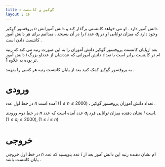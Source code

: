 ```yaml
---
title : گوکیز و کانتست
layout : CF
---
```

پروفسور گوکیز 
$n$
دانش آموز دارد
.
او می خواهد 
کانتستی برگذار کند و دانش آموزانش را در آن بسنجد
.
میدانیم برای هر دانش آموز 
$i$
عدد 
$a_i$
وجود دارد که میزان توانایی او در کانتست دادن است
.

بعد ازپایان کانتست پروفسور گوکیز دانش آموزان را به این صورت رتبه می کند که رتبه دانش آموز 
$i$
ام در کانتست برابر است با تعداد دانش آموزانی که عددشان از عدداو بزرگ تر بوده به علاوه 1.

به پروفسور گوکیز کمک کنید بعد از پایان کانتست رتبه هر کسی را بفهمد
.

# ورودی

در خط اول عدد 
$n$ 
آمده است
$(1 \le n \le 2000)$
،
تعداد دانش آموزان پروفسور گوکیز
.

در خط دوم ورودی 
$n$
عدد آمده است که عدد
$a_i$
نشان دهنده میزان توانایی فرد
$i$
است.
$(1 \le a_i \le 2000) , (1 \le i \le n)$

# خروجی

در خط اول خروجی 
$n$
عدد بنویسید که عدد
$i$
ام نشان دهنده رتبه این دانش آموز بعد از پایان کانتست باشد
.
